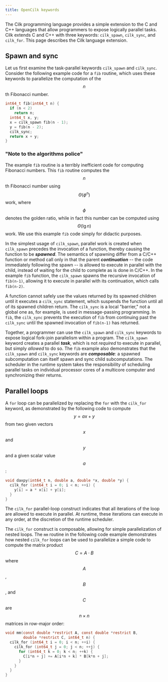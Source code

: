 ```yaml
---
title: OpenCilk keywords
---
```


The Cilk programming language provides a simple extension to the C and
C++ languages that allow programmers to expose logically parallel
tasks.  Cilk extends C and C++ with three keywords: `cilk_spawn`,
`cilk_sync`, and `cilk_for`.  This page describes the Cilk language
extension.

## Spawn and sync

Let us first examine the task-parallel keywords `cilk_spawn` and
`cilk_sync`.  Consider the following example code for a `fib` routine,
which uses these keywords to parallelize the computation of the
$$n$$th Fibonacci number.

```c linenos
int64_t fib(int64_t n) {
  if (n < 2)
    return n;
  int64_t x, y;
  x = cilk_spawn fib(n - 1);
  y = fib(n - 2);
  cilk_sync;
  return x + y;
}
```

### "Note to the algorithms police"
The example `fib` routine is a terribly inefficient code for
computing Fibonacci numbers.  This `fib` routine computes the $$n$$th
Fibonacci number using $$\Theta(\phi^n)$$ work, where $$\phi$$ denotes
the golden ratio, while in fact this number can be computed using
$$\Theta(\lg n)$$ work.  We use this example `fib` code simply for
didactic purposes.

In the simplest usage of `cilk_spawn`, parallel work is created when
`cilk_spawn` precedes the invocation of a function, thereby causing
the function to be ***spawned***.  The semantics of spawning differ from
a C/C++ function or method call only in that the parent
***continuation*** -- the code immediately following the spawn -- is
allowed to execute in parallel with the child, instead of waiting for
the child to complete as is done in C/C++.  In the example `fib`
function, the `cilk_spawn` spawns the recursive invocation of
`fib(n-1)`, allowing it to execute in parallel with its continuation,
which calls `fib(n-2)`.

A function cannot safely use the values returned by its spawned
children until it executes a `cilk_sync` statement, which suspends the
function until all of its spawned children return.  The `cilk_sync` is
a local "barrier," not a global one as, for example, is used in
message-passing programming.  In `fib`, the `cilk_sync` prevents the
execution of `fib` from continuing past the `cilk_sync` until the
spawned invocation of `fib(n-1)` has returned.

Together, a programmer can use the `cilk_spawn` and `cilk_sync`
keywords to expose logical fork-join parallelism within a program.
The `cilk_spawn` keyword creates a parallel ***task***, which is not
*required* to execute in parallel, but simply *allowed* to do so.  The
`fib` example also demonstrates that the `cilk_spawn` and `cilk_sync`
keywords are ***composable***: a spawned subcomputation can itself
spawn and sync child subcomputations.  The scheduler in the runtime
system takes the responsibility of scheduling parallel tasks on
individual processor cores of a multicore computer and synchronizing
their returns.

## Parallel loops

A `for` loop can be parallelized by replacing the `for` with the
`cilk_for` keyword, as demonstrated by the following code to compute
$$y = ax + y$$ from two given vectors $$x$$ and
$$y$$ and a given scalar value $$a$$:

```c linenos
void daxpy(int64_t n, double a, double *x, double *y) {
  cilk_for (int64_t i = 0; i < n; ++i) {
    y[i] = a * x[i] + y[i];
  }
}
```

The `cilk_for` parallel-loop construct indicates that all iterations
of the loop are allowed to execute in parallel.  At runtime, these
iterations can execute in any order, at the discretion of the runtime
scheduler.

The `cilk_for` construct is composable, allowing for simple
parallelization of nested loops.  The `mm` routine in the following
code example demonstrates how nested `cilk_for` loops can be used to
parallelize a simple code to compute the matrix product
$$C = A\cdot B$$ where $$A$$, $$B$$, and
$$C$$ are $$n\times n$$ matrices in row-major order:

```c linenos
void mm(const double *restrict A, const double *restrict B,
        double *restrict C, int64_t n) {
  cilk_for (int64_t i = 0; i < n; ++i) {
    cilk_for (int64_t j = 0; j < n; ++j) {
      for (int64_t k = 0; k < n; ++k) {
        C[i*n + j] += A[i*n + k] * B[k*n + j];
      }
    }
  }
}
```
